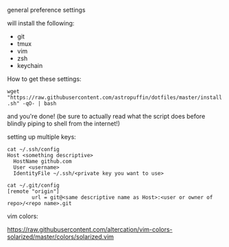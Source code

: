 general preference settings

will install the following:
- git
- tmux
- vim
- zsh
- keychain


How to get these settings:

`wget "https://raw.githubusercontent.com/astropuffin/dotfiles/master/install.sh" -qO- | bash`

and you're done! (be sure to actually read what the script does before blindly piping to shell from the internet!)

setting up multiple keys:
```
cat ~/.ssh/config
Host <something descriptive>
  HostName github.com
  User <username>
  IdentityFile ~/.ssh/<private key you want to use>

cat ~/.git/config
[remote "origin"]
        url = git@<same descriptive name as Host>:<user or owner of repo>/<repo name>.git
```

vim colors:

https://raw.githubusercontent.com/altercation/vim-colors-solarized/master/colors/solarized.vim
